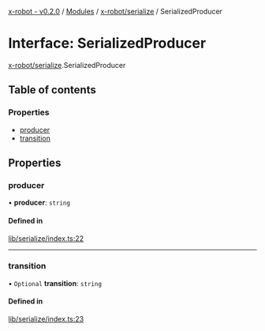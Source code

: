 [x-robot - v0.2.0](../README.md) / [Modules](../modules.md) / [x-robot/serialize](../modules/x_robot_serialize.md) / SerializedProducer

# Interface: SerializedProducer

[x-robot/serialize](../modules/x_robot_serialize.md).SerializedProducer

## Table of contents

### Properties

- [producer](x_robot_serialize.SerializedProducer.md#producer)
- [transition](x_robot_serialize.SerializedProducer.md#transition)

## Properties

### producer

• **producer**: `string`

#### Defined in

[lib/serialize/index.ts:22](https://github.com/Masquerade-Circus/x-robot/blob/0346b56/lib/serialize/index.ts#L22)

___

### transition

• `Optional` **transition**: `string`

#### Defined in

[lib/serialize/index.ts:23](https://github.com/Masquerade-Circus/x-robot/blob/0346b56/lib/serialize/index.ts#L23)
